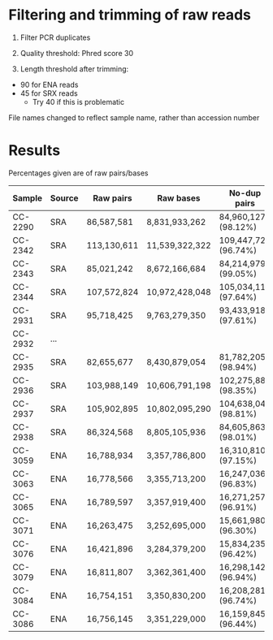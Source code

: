 # Filtering and trimming of raw reads

1. Filter PCR duplicates

2. Quality threshold: Phred score 30

3. Length threshold after trimming:
* 90 for ENA reads
* 45 for SRX reads
  * Try 40 if this is problematic

File names changed to reflect sample name, rather than accession number

# Results
Percentages given are of raw pairs/bases

| Sample  | Source |  Raw pairs  |    Raw bases   |     No-dup pairs     |       No-dup bases      |   Post-trim pairs   |    Post-trim bases     |
|---------|--------|-------------|----------------|----------------------|-------------------------|---------------------|------------------------|
| CC-2290 |  SRA   |  86,587,581 |  8,831,933,262 |  84,960,127 (98.12%) |  8,665,932,954 (98.12%) | 56,129,666 (64.82%) | 5,643,194,256 (63.90%) |
| CC-2342 |  SRA   | 113,130,611 | 11,539,322,322 | 109,447,720 (96.74%) | 11,163,667,440 (96.74%) | 75,202,986 (66.47%) | 7,588,858,372 (65.77%) |
| CC-2343 |  SRA   |  85,021,242 |  8,672,166,684 |  84,214,979 (99.05%) |  8,589,927,858 (99.05%) | 58,788,903 (69.15%) | 5,909,346,717 (68.14%) |
| CC-2344 |  SRA   | 107,572,824 | 10,972,428,048 | 105,034,118 (97.64%) | 10,713,480,036 (97.64%) | 67,911,918 (63.13%) | 6,834,361,978 (62.29%) |
| CC-2931 |  SRA   |  95,718,425 |  9,763,279,350 |  93,433,918 (97.61%) |  9,530,259,636 (97.61%) | 66,194,418 (69.16%) | 6,706,968,107 (68.70%) |
| CC-2932 |  ...   |
| CC-2935 |  SRA   |  82,655,677 |  8,430,879,054 |  81,782,205 (98.94%) |  8,341,784,910 (98.94%) | 54,760,797 (66.25%) | 5,521,456,324 (65.49%) |
| CC-2936 |  SRA   | 103,988,149 | 10,606,791,198 | 102,275,883 (98.35%) | 10,432,140,066 (98.35%) | 67,591,271 (65.00%) | 6,815,330,551 (64.25%) |
| CC-2937 |  SRA   | 105,902,895 | 10,802,095,290 | 104,638,040 (98.81%) | 10,673,080,080 (98.81%) | 72,763,081 (68.71%) | 7,370,128,090 (68.23%) |
| CC-2938 |  SRA   |  86,324,568 |  8,805,105,936 |  84,605,863 (98.01%) |  8,629,798,026 (98.01%) | 59,906,089 (69.40%) | 6,023,500,151 (68.41%) |
| CC-3059 |  ENA   |  16,788,934 |  3,357,786,800 |  16,310,810 (97.15%) |  3,262,162,000 (97.15%) | 12,140,456 (72.31%) | 2,420,750,214 (72.09%) |
| CC-3063 |  ENA   |  16,778,566 |  3,355,713,200 |  16,247,036 (96.83%) |  3,249,407,200 (96.83%) | 12,110,671 (72.18%) | 2,414,809,432 (71.96%) |
| CC-3065 |  ENA   |  16,789,597 |  3,357,919,400 |  16,271,257 (96.91%) |  3,254,251,400 (96.91%) | 12,010,588 (71.54%) | 2,394,667,814 (71.31%) |
| CC-3071 |  ENA   |  16,263,475 |  3,252,695,000 |  15,661,980 (96.30%) |  3,132,396,000 (96.30%) |  9,837,496 (60.49%) | 1,958,642,603 (60.22%) |
| CC-3076 |  ENA   |  16,421,896 |  3,284,379,200 |  15,834,235 (96.42%) |  3,166,847,000 (96.42%) | 10,343,966 (62.99%) | 2,060,074,187 (62.72%) |
| CC-3079 |  ENA   |  16,811,807 |  3,362,361,400 |  16,298,142 (96.94%) |  3,259,628,400 (96.94%) |  8,675,114 (51.60%) | 1,724,963,283 (51.30%) |
| CC-3084 |  ENA   |  16,754,151 |  3,350,830,200 |  16,208,281 (96.74%) |  3,241,656,200 (96.74%) |  8,569,372 (51.15%) | 1,703,955,234 (50.85%) |
| CC-3086 |  ENA   |  16,756,145 |  3,351,229,000 |  16,159,845 (96.44%) |  3,231,969,000 (96.44%) |  8,503,331 (50.75%) | 1,690,804,606 (50.45%) |
